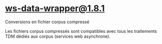 # ws-data-wrapper@1.8.1

Conversions en fichier corpus compressé

Les fichiers corpus compressés sont compatibles avec tous les traitements TDM dédiés aux corpus (services web asynchrone).
